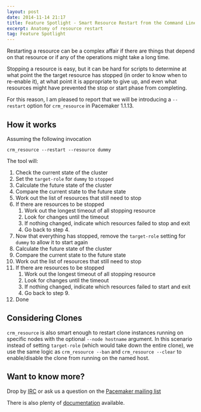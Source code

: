 ```yaml
---
layout: post
date: 2014-11-14 21:17
title: Feature Spotlight - Smart Resource Restart from the Command Line
excerpt: Anatomy of resource restart
tag: Feature Spotlight
---
```


Restarting a resource can be a complex affair if there are things that
depend on that resource or if any of the operations might take a long
time.

Stopping a resource is easy, but it can be hard for scripts to
determine at what point the the target resource has stopped (in order
to know when to re-enable it), at what point it is appropriate to give
up, and even what resources might have prevented the stop or start
phase from completing.

For this reason, I am pleased to report that we will be introducing a
`--restart` option for `crm_resource` in Pacemaker 1.1.13.

## How it works

Assuming the following invocation

    crm_resource --restart --resource dummy

The tool will:

1. Check the current state of the cluster
1. Set the `target-role` for `dummy` to `stopped`
1. Calculate the future state of the cluster
1. Compare the current state to the future state
1. Work out the list of resources that still need to stop
1. If there are resources to be stopped 
   1. Work out the longest timeout of all stopping resource
   1. Look for changes until the timeout
   1. If nothing changed, indicate which resources failed to stop and exit
   1. Go back to step 4. 
1. Now that everything has stopped, remove the `target-role` setting for `dummy` to allow it to start again
1. Calculate the future state of the cluster
1. Compare the current state to the future state
1. Work out the list of resources that still need to stop
1. If there are resources to be stopped 
   1. Work out the longest timeout of all stopping resource
   1. Look for changes until the timeout
   1. If nothing changed, indicate which resources failed to start and exit
   1. Go back to step 9. 
1. Done

## Considering Clones

`crm_resource` is also smart enough to restart clone instances running
on specific nodes with the optional `--node hostname` argument.  In
this scenario instead of setting `target-role` (which would take down
the entire clone), we use the same logic as `crm_resource --ban` and
`crm_resource --clear` to enable/disable the clone from running on
the named host.

## Want to know more?

Drop by [IRC](irc://freenode.org#linux) or ask us a question on the [Pacemaker mailing list](http://clusterlabs.org/wiki/Mailing_lists)

There is also plenty of [documentation](http://clusterlabs.org/doc) available.
